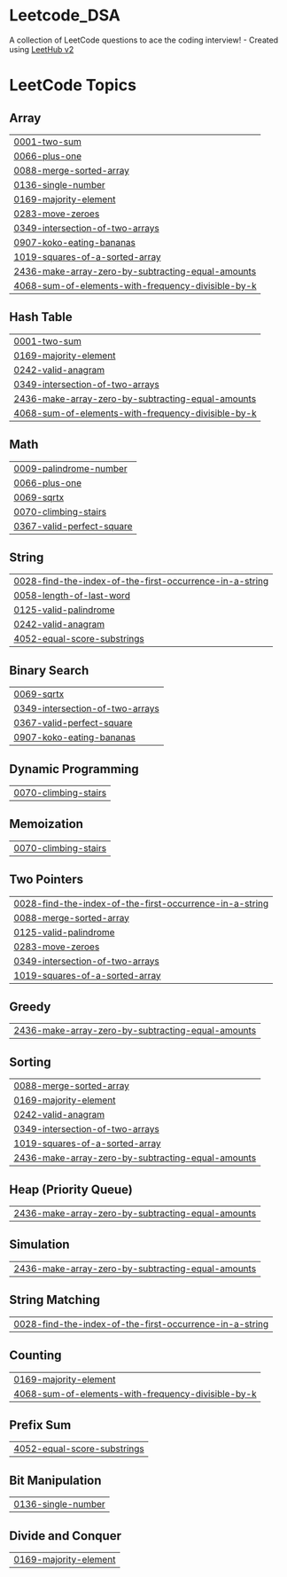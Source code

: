 # Leetcode_DSA
A collection of LeetCode questions to ace the coding interview! - Created using [LeetHub v2](https://github.com/arunbhardwaj/LeetHub-2.0)

<!---LeetCode Topics Start-->
# LeetCode Topics
## Array
|  |
| ------- |
| [0001-two-sum](https://github.com/suchith2510/Leetcode_DSA/tree/master/0001-two-sum) |
| [0066-plus-one](https://github.com/suchith2510/Leetcode_DSA/tree/master/0066-plus-one) |
| [0088-merge-sorted-array](https://github.com/suchith2510/Leetcode_DSA/tree/master/0088-merge-sorted-array) |
| [0136-single-number](https://github.com/suchith2510/Leetcode_DSA/tree/master/0136-single-number) |
| [0169-majority-element](https://github.com/suchith2510/Leetcode_DSA/tree/master/0169-majority-element) |
| [0283-move-zeroes](https://github.com/suchith2510/Leetcode_DSA/tree/master/0283-move-zeroes) |
| [0349-intersection-of-two-arrays](https://github.com/suchith2510/Leetcode_DSA/tree/master/0349-intersection-of-two-arrays) |
| [0907-koko-eating-bananas](https://github.com/suchith2510/Leetcode_DSA/tree/master/0907-koko-eating-bananas) |
| [1019-squares-of-a-sorted-array](https://github.com/suchith2510/Leetcode_DSA/tree/master/1019-squares-of-a-sorted-array) |
| [2436-make-array-zero-by-subtracting-equal-amounts](https://github.com/suchith2510/Leetcode_DSA/tree/master/2436-make-array-zero-by-subtracting-equal-amounts) |
| [4068-sum-of-elements-with-frequency-divisible-by-k](https://github.com/suchith2510/Leetcode_DSA/tree/master/4068-sum-of-elements-with-frequency-divisible-by-k) |
## Hash Table
|  |
| ------- |
| [0001-two-sum](https://github.com/suchith2510/Leetcode_DSA/tree/master/0001-two-sum) |
| [0169-majority-element](https://github.com/suchith2510/Leetcode_DSA/tree/master/0169-majority-element) |
| [0242-valid-anagram](https://github.com/suchith2510/Leetcode_DSA/tree/master/0242-valid-anagram) |
| [0349-intersection-of-two-arrays](https://github.com/suchith2510/Leetcode_DSA/tree/master/0349-intersection-of-two-arrays) |
| [2436-make-array-zero-by-subtracting-equal-amounts](https://github.com/suchith2510/Leetcode_DSA/tree/master/2436-make-array-zero-by-subtracting-equal-amounts) |
| [4068-sum-of-elements-with-frequency-divisible-by-k](https://github.com/suchith2510/Leetcode_DSA/tree/master/4068-sum-of-elements-with-frequency-divisible-by-k) |
## Math
|  |
| ------- |
| [0009-palindrome-number](https://github.com/suchith2510/Leetcode_DSA/tree/master/0009-palindrome-number) |
| [0066-plus-one](https://github.com/suchith2510/Leetcode_DSA/tree/master/0066-plus-one) |
| [0069-sqrtx](https://github.com/suchith2510/Leetcode_DSA/tree/master/0069-sqrtx) |
| [0070-climbing-stairs](https://github.com/suchith2510/Leetcode_DSA/tree/master/0070-climbing-stairs) |
| [0367-valid-perfect-square](https://github.com/suchith2510/Leetcode_DSA/tree/master/0367-valid-perfect-square) |
## String
|  |
| ------- |
| [0028-find-the-index-of-the-first-occurrence-in-a-string](https://github.com/suchith2510/Leetcode_DSA/tree/master/0028-find-the-index-of-the-first-occurrence-in-a-string) |
| [0058-length-of-last-word](https://github.com/suchith2510/Leetcode_DSA/tree/master/0058-length-of-last-word) |
| [0125-valid-palindrome](https://github.com/suchith2510/Leetcode_DSA/tree/master/0125-valid-palindrome) |
| [0242-valid-anagram](https://github.com/suchith2510/Leetcode_DSA/tree/master/0242-valid-anagram) |
| [4052-equal-score-substrings](https://github.com/suchith2510/Leetcode_DSA/tree/master/4052-equal-score-substrings) |
## Binary Search
|  |
| ------- |
| [0069-sqrtx](https://github.com/suchith2510/Leetcode_DSA/tree/master/0069-sqrtx) |
| [0349-intersection-of-two-arrays](https://github.com/suchith2510/Leetcode_DSA/tree/master/0349-intersection-of-two-arrays) |
| [0367-valid-perfect-square](https://github.com/suchith2510/Leetcode_DSA/tree/master/0367-valid-perfect-square) |
| [0907-koko-eating-bananas](https://github.com/suchith2510/Leetcode_DSA/tree/master/0907-koko-eating-bananas) |
## Dynamic Programming
|  |
| ------- |
| [0070-climbing-stairs](https://github.com/suchith2510/Leetcode_DSA/tree/master/0070-climbing-stairs) |
## Memoization
|  |
| ------- |
| [0070-climbing-stairs](https://github.com/suchith2510/Leetcode_DSA/tree/master/0070-climbing-stairs) |
## Two Pointers
|  |
| ------- |
| [0028-find-the-index-of-the-first-occurrence-in-a-string](https://github.com/suchith2510/Leetcode_DSA/tree/master/0028-find-the-index-of-the-first-occurrence-in-a-string) |
| [0088-merge-sorted-array](https://github.com/suchith2510/Leetcode_DSA/tree/master/0088-merge-sorted-array) |
| [0125-valid-palindrome](https://github.com/suchith2510/Leetcode_DSA/tree/master/0125-valid-palindrome) |
| [0283-move-zeroes](https://github.com/suchith2510/Leetcode_DSA/tree/master/0283-move-zeroes) |
| [0349-intersection-of-two-arrays](https://github.com/suchith2510/Leetcode_DSA/tree/master/0349-intersection-of-two-arrays) |
| [1019-squares-of-a-sorted-array](https://github.com/suchith2510/Leetcode_DSA/tree/master/1019-squares-of-a-sorted-array) |
## Greedy
|  |
| ------- |
| [2436-make-array-zero-by-subtracting-equal-amounts](https://github.com/suchith2510/Leetcode_DSA/tree/master/2436-make-array-zero-by-subtracting-equal-amounts) |
## Sorting
|  |
| ------- |
| [0088-merge-sorted-array](https://github.com/suchith2510/Leetcode_DSA/tree/master/0088-merge-sorted-array) |
| [0169-majority-element](https://github.com/suchith2510/Leetcode_DSA/tree/master/0169-majority-element) |
| [0242-valid-anagram](https://github.com/suchith2510/Leetcode_DSA/tree/master/0242-valid-anagram) |
| [0349-intersection-of-two-arrays](https://github.com/suchith2510/Leetcode_DSA/tree/master/0349-intersection-of-two-arrays) |
| [1019-squares-of-a-sorted-array](https://github.com/suchith2510/Leetcode_DSA/tree/master/1019-squares-of-a-sorted-array) |
| [2436-make-array-zero-by-subtracting-equal-amounts](https://github.com/suchith2510/Leetcode_DSA/tree/master/2436-make-array-zero-by-subtracting-equal-amounts) |
## Heap (Priority Queue)
|  |
| ------- |
| [2436-make-array-zero-by-subtracting-equal-amounts](https://github.com/suchith2510/Leetcode_DSA/tree/master/2436-make-array-zero-by-subtracting-equal-amounts) |
## Simulation
|  |
| ------- |
| [2436-make-array-zero-by-subtracting-equal-amounts](https://github.com/suchith2510/Leetcode_DSA/tree/master/2436-make-array-zero-by-subtracting-equal-amounts) |
## String Matching
|  |
| ------- |
| [0028-find-the-index-of-the-first-occurrence-in-a-string](https://github.com/suchith2510/Leetcode_DSA/tree/master/0028-find-the-index-of-the-first-occurrence-in-a-string) |
## Counting
|  |
| ------- |
| [0169-majority-element](https://github.com/suchith2510/Leetcode_DSA/tree/master/0169-majority-element) |
| [4068-sum-of-elements-with-frequency-divisible-by-k](https://github.com/suchith2510/Leetcode_DSA/tree/master/4068-sum-of-elements-with-frequency-divisible-by-k) |
## Prefix Sum
|  |
| ------- |
| [4052-equal-score-substrings](https://github.com/suchith2510/Leetcode_DSA/tree/master/4052-equal-score-substrings) |
## Bit Manipulation
|  |
| ------- |
| [0136-single-number](https://github.com/suchith2510/Leetcode_DSA/tree/master/0136-single-number) |
## Divide and Conquer
|  |
| ------- |
| [0169-majority-element](https://github.com/suchith2510/Leetcode_DSA/tree/master/0169-majority-element) |
<!---LeetCode Topics End-->